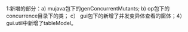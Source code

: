 1:新增的部分：a) mujava包下的genConcurrentMutants; b) op包下的concurrence目录下的类；
c） gui包下的新增了并发变异体查看的窗体；4） gui.util中新增了tableModel。
